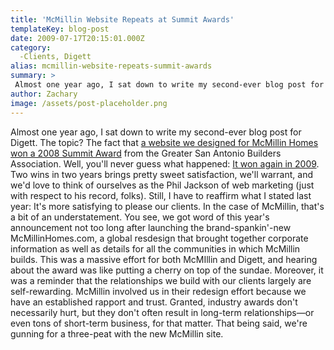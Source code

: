 ```yaml
---
title: 'McMillin Website Repeats at Summit Awards'
templateKey: blog-post
date: 2009-07-17T20:15:01.000Z
category: 
  -Clients, Digett
alias: mcmillin-website-repeats-summit-awards
summary: > 
 Almost one year ago, I sat down to write my second-ever blog post for Digett. The topic? The fact that a website we designed for McMillin Homes won a 2008 Summit Award from the Greater San Antonio Builders Association. Well, you'll never guess what happened: It won again in 2009. Two wins in two years brings pretty sweet satisfaction, we'll warrant, and we'd love to think of ourselves as the Phil Jackson of web marketing (just with respect to his record, folks). Still, I have to reaffirm what I stated last year: It's more satisfying to please our clients.
author: Zachary
image: /assets/post-placeholder.png
---
```


Almost one year ago, I sat down to write my second-ever blog post for Digett. The topic? The fact that [a website we designed for McMillin Homes won a 2008 Summit Award](/2008/07/21/are-industry-awards-valuable-to-your-business) from the Greater San Antonio Builders Association. Well, you'll never guess what happened: [It won again in 2009](http://www.sanantoniobuilders.net/displaycommon.cfm?an=1&subarticlenbr=321). Two wins in two years brings pretty sweet satisfaction, we'll warrant, and we'd love to think of ourselves as the Phil Jackson of web marketing (just with respect to his record, folks). Still, I have to reaffirm what I stated last year: It's more satisfying to please our clients. In the case of McMillin, that's a bit of an understatement. You see, we got word of this year's announcement not too long after launching the brand-spankin'-new McMillinHomes.com, a global resdesign that brought together corporate information as well as details for all the communities in which McMillin builds. This was a massive effort for both McMIllin and Digett, and hearing about the award was like putting a cherry on top of the sundae. Moreover, it was a reminder that the relationships we build with our clients largely are self-rewarding. McMillin involved us in their redesign effort because we have an established rapport and trust. Granted, industry awards don't necessarily hurt, but they don't often result in long-term relationships—or even tons of short-term business, for that matter. That being said, we're gunning for a three-peat with the new McMillin site.